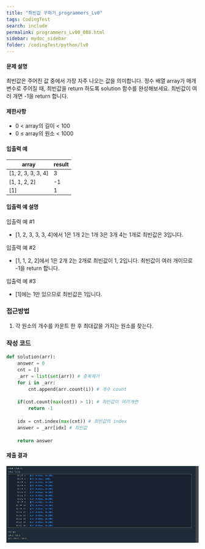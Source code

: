 ```yaml
---
title: "최빈값 구하기_programmers_Lv0"
tags: CodingTest
search: include
permalink: programmers_Lv00_088.html
sidebar: mydoc_sidebar
folder: /codingTest/python/lv0
---
```



#### 문제 설명 <br>

최빈값은 주어진 값 중에서 가장 자주 나오는 값을 의미합니다. 정수 배열 array가 매개변수로 주어질 때, 최빈값을 return 하도록 solution 함수를 완성해보세요. 최빈값이 여러 개면 -1을 return 합니다.

#### 제한사항 <br>

- 0 < array의 길이 < 100
- 0 ≤ array의 원소 < 1000

#### 입출력 예 <br>
  
array|	result
---|---
[1, 2, 3, 3, 3, 4]|	3
[1, 1, 2, 2]|	-1
[1]|	1

#### 입출력 예 설명 <br>

입출력 예 #1
- [1, 2, 3, 3, 3, 4]에서 1은 1개 2는 1개 3은 3개 4는 1개로 최빈값은 3입니다.

입출력 예 #2
- [1, 1, 2, 2]에서 1은 2개 2는 2개로 최빈값이 1, 2입니다. 최빈값이 여러 개이므로 -1을 return 합니다.

입출력 예 #3
- [1]에는 1만 있으므로 최빈값은 1입니다.

### 접근방법 <br>

1. 각 원소의 개수를 카운트 한 후 최대값을 가지는 원소를 찾는다.

### 작성 코드 <br>

```python
def solution(arr):
    answer = 0
    cnt = []
    _arr = list(set(arr)) # 중복제거
    for i in _arr:
        cnt.append(arr.count(i)) # 개수 count
    
    if(cnt.count(max(cnt)) > 1): # 최빈값이 여러개면
        return -1
    
    idx = cnt.index(max(cnt)) # 최빈값의 index
    answer = _arr[idx] # 최빈값

    return answer
```

#### 제출 결과

![제출 결과](\images\programmers_Lv00_088.png)





